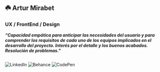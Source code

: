 ## ☘️ Artur Mirabet
### UX / FrontEnd / Design
*__“Capacidad empática para anticipar las necesidades del usuario y para  comprender los requisitos de cada uno de los equipos implicados en el desarrollo del proyecto. Interés por el detalle y los buenos acabados. Resolución de problemas."__*
##
![LinkedIn](https://img.shields.io/badge/LinkedIn-0A66C2?style=for-the-badge&logo=LinkedIn&logoColor=white)   ![Behance](https://img.shields.io/badge/Behance-1769FF?style=for-the-badge&logo=LinkedIn&logoColor=white)  ![CodePen](https://img.shields.io/badge/CodePen-000000?style=for-the-badge&logo=CodePen&logoColor=white)  


<!--
**amirabet/amirabet** is a ✨ _special_ ✨ repository because its `README.md` (this file) appears on your GitHub profile.

Here are some ideas to get you started:

- 🔭 I’m currently working on ...
- 🌱 I’m currently learning ...
- 👯 I’m looking to collaborate on ...
- 🤔 I’m looking for help with ...
- 💬 Ask me about ...
- 📫 How to reach me: ...
- 😄 Pronouns: ...
- ⚡ Fun fact: ...
-->
